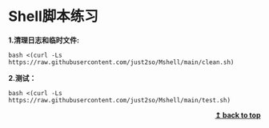<a name="top"></a>
# Shell脚本练习
**1.清理日志和临时文件:**            
```shell
bash <(curl -Ls https://raw.githubusercontent.com/just2so/Mshell/main/clean.sh)
```
**2.测试：**
```shell
bash <(curl -Ls https://raw.githubusercontent.com/just2so/Mshell/main/test.sh)
```
<div align="right">
    <b><a href="#top">↥ back to top</a></b>
</div>




